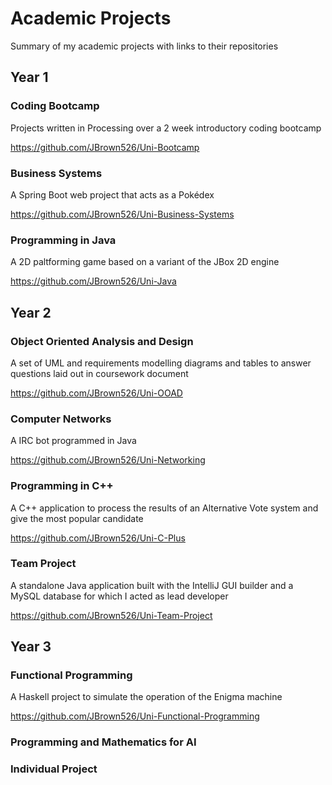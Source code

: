 # Academic Projects
Summary of my academic projects with links to their repositories

## Year 1

### Coding Bootcamp
Projects written in Processing over a 2 week introductory coding bootcamp

https://github.com/JBrown526/Uni-Bootcamp

### Business Systems
A Spring Boot web project that acts as a Pokédex

https://github.com/JBrown526/Uni-Business-Systems

### Programming in Java
A 2D paltforming game based on a variant of the JBox 2D engine

https://github.com/JBrown526/Uni-Java

## Year 2

### Object Oriented Analysis and Design
A set of UML and requirements modelling diagrams and tables to answer questions laid out in coursework document

https://github.com/JBrown526/Uni-OOAD

### Computer Networks
A IRC bot programmed in Java

https://github.com/JBrown526/Uni-Networking

### Programming in C++
A C++ application to process the results of an Alternative Vote system and give the most popular candidate

https://github.com/JBrown526/Uni-C-Plus

### Team Project
A standalone Java application built with the IntelliJ GUI builder and a MySQL database for which I acted as lead developer

https://github.com/JBrown526/Uni-Team-Project

## Year 3

### Functional Programming
A Haskell project to simulate the operation of the Enigma machine

https://github.com/JBrown526/Uni-Functional-Programming

### Programming and Mathematics for AI

### Individual Project
